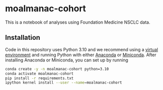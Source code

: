 # moalmanac-cohort
This is a notebook of analyses using Foundation Medicine NSCLC data.


## Installation
Code in this repository uses Python 3.10 and we recommend using a [virtual environment](https://docs.python.org/3/tutorial/venv.html) and running Python with either [Anaconda](https://www.anaconda.com/download/) or  [Miniconda](https://conda.io/miniconda.html). After installing Anaconda or Miniconda, you can set up by running

```bash
conda create -y -n moalmanac-cohort python=3.10
conda activate moalmanac-cohort
pip install -r requirements.txt
ipython kernel install --user --name=moalmanac-cohort
```
